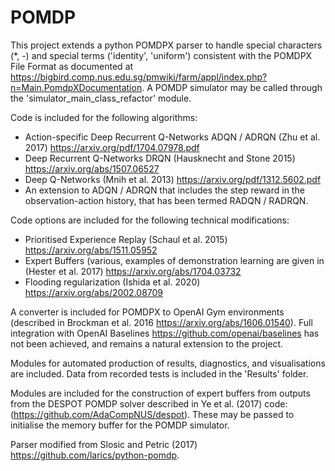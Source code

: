 # POMDP

This project extends a python POMDPX parser to handle special characters (*, -) and special terms ('identity', 'uniform') consistent with the POMDPX File Format as documented at https://bigbird.comp.nus.edu.sg/pmwiki/farm/appl/index.php?n=Main.PomdpXDocumentation. A POMDP simulator may be called through the 'simulator_main_class_refactor' module. 

Code is included for the following algorithms: 
* Action-specific Deep Recurrent Q-Networks ADQN / ADRQN (Zhu et al. 2017) https://arxiv.org/pdf/1704.07978.pdf 
* Deep Recurrent Q-Networks DRQN (Hausknecht and Stone 2015) https://arxiv.org/abs/1507.06527 
* Deep Q-Networks (Mnih et al. 2013) https://arxiv.org/pdf/1312.5602.pdf 
* An extension to ADQN / ADRQN that includes the step reward in the observation-action history, that has been termed RADQN / RADRQN. 

Code options are included for the following technical modifications: 
* Prioritised Experience Replay (Schaul et al. 2015) https://arxiv.org/abs/1511.05952 
* Expert Buffers (various, examples of demonstration learning are given in (Hester et al. 2017) https://arxiv.org/abs/1704.03732
* Flooding regularization (Ishida et al. 2020) https://arxiv.org/abs/2002.08709 

A converter is included for POMDPX to OpenAI Gym environments (described in Brockman et al. 2016 https://arxiv.org/abs/1606.01540). Full integration with OpenAI Baselines https://github.com/openai/baselines has not been achieved, and remains a natural extension to the project. 

Modules for automated production of results, diagnostics, and visualisations are included. Data from recorded tests is included in the 'Results' folder. 

Modules are included for the construction of expert buffers from outputs from the DESPOT POMDP solver described in Ye et al. (2017) code: (https://github.com/AdaCompNUS/despot). These may be passed to initialise the memory buffer for the POMDP simulator. 

Parser modified from Slosic and Petric (2017) https://github.com/larics/python-pomdp. 
